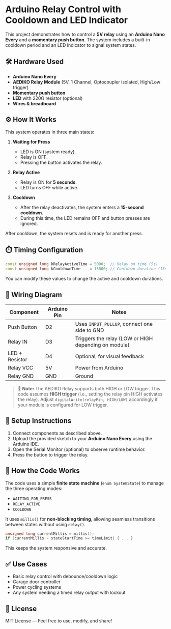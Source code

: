 # Arduino Relay Control with Cooldown and LED Indicator

This project demonstrates how to control a **5V relay** using an **Arduino Nano Every** and a **momentary push button**. The system includes a built-in cooldown period and an LED indicator to signal system states.

## 🛠️ Hardware Used

- **Arduino Nano Every**
- **AEDIKO Relay Module** (5V, 1 Channel, Optocoupler isolated, High/Low trigger)
- **Momentary push button**
- **LED** with 220Ω resistor (optional)
- **Wires & breadboard**

## ⚙️ How It Works

This system operates in three main states:

1. **Waiting for Press**
   - LED is ON (system ready).
   - Relay is OFF.
   - Pressing the button activates the relay.

2. **Relay Active**
   - Relay is ON for **5 seconds**.
   - LED turns OFF while active.

3. **Cooldown**
   - After the relay deactivates, the system enters a **15-second cooldown**.
   - During this time, the LED remains OFF and button presses are ignored.

After cooldown, the system resets and is ready for another press.

## ⏱️ Timing Configuration

```cpp
const unsigned long kRelayActiveTime = 5000;  // Relay on time (5s)
const unsigned long kCooldownTime    = 15000; // Cooldown duration (15s)
```

You can modify these values to change the active and cooldown durations.

## 🧰 Wiring Diagram

| Component     | Arduino Pin | Notes                           |
|--------------|--------------|----------------------------------|
| Push Button  | D2           | Uses `INPUT_PULLUP`, connect one side to GND |
| Relay IN     | D3           | Triggers the relay (LOW or HIGH depending on module) |
| LED + Resistor | D4         | Optional, for visual feedback    |
| Relay VCC    | 5V           | Power from Arduino               |
| Relay GND    | GND          | Ground                          |

> 🧠 **Note:** The AEDIKO Relay supports both HIGH or LOW trigger. This code assumes **HIGH trigger** (i.e., setting the relay pin HIGH activates the relay). Adjust `digitalWrite(relayPin, HIGH/LOW)` accordingly if your module is configured for LOW trigger.

## 🔌 Setup Instructions

1. Connect components as described above.
2. Upload the provided sketch to your **Arduino Nano Every** using the Arduino IDE.
3. Open the Serial Monitor (optional) to observe runtime behavior.
4. Press the button to trigger the relay.

## 🧠 How the Code Works

The code uses a simple **finite state machine** (`enum SystemState`) to manage the three operating modes:

- `WAITING_FOR_PRESS`
- `RELAY_ACTIVE`
- `COOLDOWN`

It uses `millis()` for **non-blocking timing**, allowing seamless transitions between states without using `delay()`.

```cpp
unsigned long currentMillis = millis();
if (currentMillis - stateStartTime >= timeLimit) { ... }
```

This keeps the system responsive and accurate.

## ✅ Use Cases

- Basic relay control with debounce/cooldown logic
- Garage door controller
- Power cycling systems
- Any system needing a timed relay output with lockout

## 📌 License

MIT License — Feel free to use, modify, and share!
